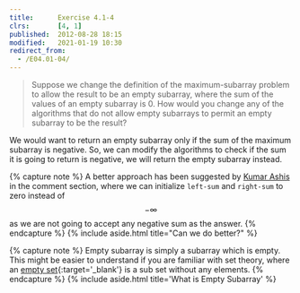 ```yaml
---
title:      Exercise 4.1-4
clrs:       [4, 1]
published:  2012-08-28 18:15
modified:   2021-01-19 10:30
redirect_from:
  - /E04.01-04/
---
```


> Suppose we change the definition of the maximum-subarray problem to allow the result to be an empty subarray, where the sum of the values of an empty subarray is 0. How would you change any of the algorithms that do not allow empty subarrays to permit an empty subarray to be the result?

We would want to return an empty subarray only if the sum of the maximum subarray is negative. So, we can modify the algorithms to check if the sum it is going to return is negative, we will return the empty subarray instead.

{% capture note %}
A better approach has been suggested by [Kumar Ashis](https://disq.us/p/18apo2w) in the comment section, where we can initialize `left-sum` and `right-sum` to zero instead of $$-\infty$$ as we are not going to accept any negative sum as the answer.
{% endcapture %}
{% include aside.html title="Can we do better?" %}

{% capture note %}
Empty subarray is simply a subarray which is empty. This might be easier to understand if you are familiar with set theory, where an [empty set](https://en.wikipedia.org/wiki/Empty_set){:target='_blank'} is a sub set without any elements.
{% endcapture %}
{% include aside.html title='What is Empty Subarray' %}
